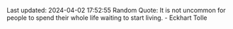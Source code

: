 Last updated: 2024-04-02 17:52:55
Random Quote: It is not uncommon for people to spend their whole life waiting to start living. - Eckhart Tolle